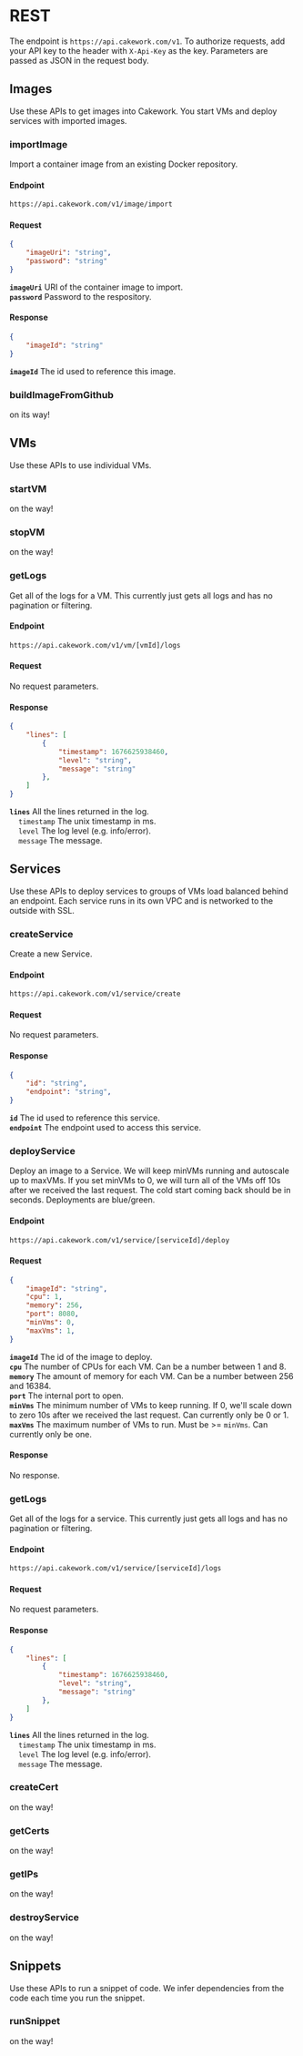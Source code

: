 # REST

The endpoint is `https://api.cakework.com/v1`. To authorize requests, add your API key to the header with `X-Api-Key` as the key. Parameters are passed as JSON in the request body.

## Images

Use these APIs to get images into Cakework. You start VMs and deploy services with imported images.

### importImage
Import a container image from an existing Docker repository.

#### Endpoint
```txt title="GET"
https://api.cakework.com/v1/image/import
```

#### Request
```json
{
    "imageUri": "string",
    "password": "string"
}
```
**`imageUri`** URI of the container image to import.  
**`password`** Password to the respository.

#### Response
```json
{
    "imageId": "string"
}
```
**`imageId`** The id used to reference this image.

### buildImageFromGithub
on its way!

## VMs
Use these APIs to use individual VMs.

### startVM
on the way!

### stopVM
on the way!

### getLogs
Get all of the logs for a VM. This currently just gets all logs and has no pagination or filtering.

#### Endpoint
```txt title="GET"
https://api.cakework.com/v1/vm/[vmId]/logs
```

#### Request
No request parameters.

#### Response
```json
{
    "lines": [
        {
            "timestamp": 1676625938460,
            "level": "string",
            "message": "string"
        },
    ]
}
```
**`lines`** All the lines returned in the log.  
&nbsp;&nbsp;&nbsp;&nbsp;`timestamp` The unix timestamp in ms.  
&nbsp;&nbsp;&nbsp;&nbsp;`level` The log level (e.g. info/error).  
&nbsp;&nbsp;&nbsp;&nbsp;`message` The message.

## Services
Use these APIs to deploy services to groups of VMs load balanced behind an endpoint. Each service runs in its own VPC and is networked to the outside with SSL. 

### createService
Create a new Service.

#### Endpoint
```txt title="POST"
https://api.cakework.com/v1/service/create
```

#### Request
No request parameters.

#### Response
```json
{
    "id": "string",
    "endpoint": "string",
}
```
**`id`** The id used to reference this service.  
**`endpoint`** The endpoint used to access this service.

### deployService
Deploy an image to a Service. We will keep minVMs running and autoscale up to maxVMs. If you set minVMs to 0, we will turn all of the VMs off 10s after we received the last request. The cold start coming back should be in seconds. Deployments are blue/green.

#### Endpoint
```txt title="POST"
https://api.cakework.com/v1/service/[serviceId]/deploy
```

#### Request
```json
{
    "imageId": "string",
    "cpu": 1,
    "memory": 256,
    "port": 8080,
    "minVms": 0,
    "maxVms": 1,
}
```

**`imageId`** The id of the image to deploy.  
**`cpu`** The number of CPUs for each VM. Can be a number between 1 and 8.  
**`memory`** The amount of memory for each VM. Can be a number between 256 and 16384.  
**`port`** The internal port to open.  
**`minVms`** The minimum number of VMs to keep running. If 0, we'll scale down to zero 10s after we received the last request. Can currently only be 0 or 1.  
**`maxVms`** The maximum number of VMs to run. Must be >= `minVms`. Can currently only be one.

#### Response
No response.

### getLogs
Get all of the logs for a service. This currently just gets all logs and has no pagination or filtering.

#### Endpoint
```txt title="GET"
https://api.cakework.com/v1/service/[serviceId]/logs
```

#### Request
No request parameters.

#### Response
```json
{
    "lines": [
        {
            "timestamp": 1676625938460,
            "level": "string",
            "message": "string"
        },
    ]
}
```
**`lines`** All the lines returned in the log.  
&nbsp;&nbsp;&nbsp;&nbsp;`timestamp` The unix timestamp in ms.  
&nbsp;&nbsp;&nbsp;&nbsp;`level` The log level (e.g. info/error).  
&nbsp;&nbsp;&nbsp;&nbsp;`message` The message.  

### createCert
on the way!

### getCerts
on the way!

### getIPs
on the way!

### destroyService
on the way!

## Snippets
Use these APIs to run a snippet of code. We infer dependencies from the code each time you run the snippet.

### runSnippet
on the way!
